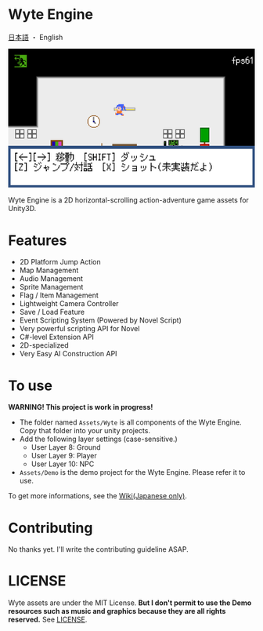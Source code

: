 Wyte Engine
===============

[日本語](README-ja.md) ・ English

![ScreenShot](Docs/ss.png)

Wyte Engine is a 2D horizontal-scrolling action-adventure game assets for Unity3D.

Features
==========
- 2D Platform Jump Action
- Map Management
- Audio Management
- Sprite Management
- Flag / Item Management
- Lightweight Camera Controller
- Save / Load Feature
- Event Scripting System (Powered by Novel Script)
- Very powerful scripting API for Novel
- C#-level Extension API
- 2D-specialized 
- Very Easy AI Construction API

To use
=========

**WARNING! This project is work in progress!**

- The folder named `Assets/Wyte` is all components of the Wyte Engine. Copy that folder into your unity projects.
- Add the following layer settings (case-sensitive.)
	- User Layer 8: Ground
	- User Layer 9: Player
	- User Layer 10: NPC
- `Assets/Demo` is the demo project for the Wyte Engine. Please refer it to use.

To get more informations, see the [Wiki(Japanese only)](/wiki).

Contributing
==============
No thanks yet. I'll write the contributing guideline ASAP.

LICENSE
==========
Wyte assets are under the MIT License.
**But I don't permit to use the Demo resources such as music and graphics because they are all rights reserved.**
See [LICENSE](LICENSE).
